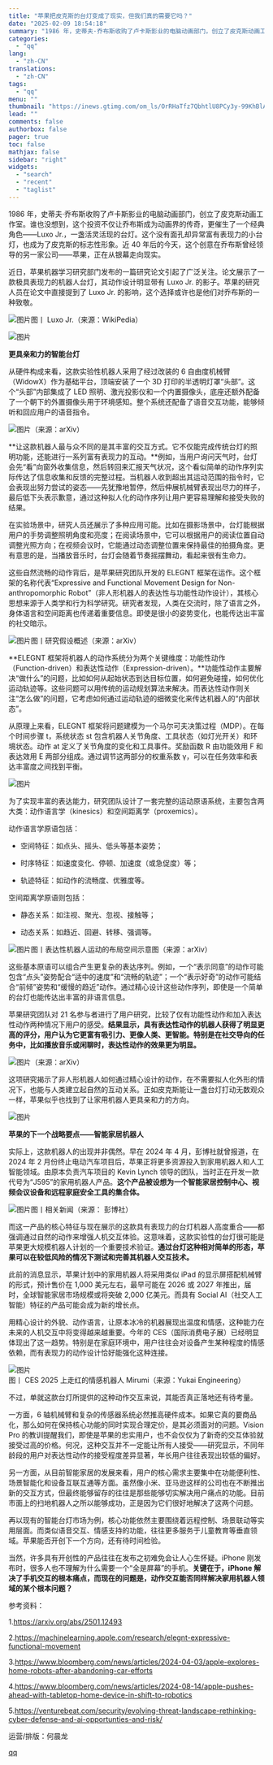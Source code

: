 ```yaml
---
title: "苹果把皮克斯的台灯变成了现实，但我们真的需要它吗？"
date: "2025-02-09 18:54:18"
summary: "1986 年，史蒂夫·乔布斯收购了卢卡斯影业的电脑动画部门，创立了皮克斯动画工作室。谁也没想到，这个..."
categories:
  - "qq"
lang:
  - "zh-CN"
translations:
  - "zh-CN"
tags:
  - "qq"
menu: ""
thumbnail: "https://inews.gtimg.com/om_ls/OrRHaTfz7QbhtlU8PCy3y-99KhBlA2XudpGxfGjpVEnmsAA_640360/0"
lead: ""
comments: false
authorbox: false
pager: true
toc: false
mathjax: false
sidebar: "right"
widgets:
  - "search"
  - "recent"
  - "taglist"
---
```


1986 年，史蒂夫·乔布斯收购了卢卡斯影业的电脑动画部门，创立了皮克斯动画工作室。谁也没想到，这个投资不仅让乔布斯成为动画界的传奇，更催生了一个经典角色——Luxo Jr.，一盏活灵活现的台灯。这个没有面孔却异常富有表现力的小台灯，也成为了皮克斯的标志性形象。近 40 年后的今天，这个创意在乔布斯曾经领导的另一家公司——苹果，正在从银幕走向现实。

近日，苹果机器学习研究部门发布的一篇研究论文引起了广泛关注。论文展示了一款极具表现力的机器人台灯，其动作设计明显带有 Luxo Jr. 的影子。苹果的研究人员在论文中直接提到了 Luxo Jr. 的影响，这个选择或许也是他们对乔布斯的一种致敬。

![图片](https://inews.gtimg.com/om_bt/OvWQiOGxEJb3aYHa__pZfMUbtjYMbTThRITIH19RZ-GkIAA/641)图丨 Luxo Jr.（来源：WikiPedia）

![图片](https://inews.gtimg.com/om_bt/Oii-efqTBft89Qei_YS0jHaXU-_VoF_LsYDBbaylGKz6QAA/641)

**更具亲和力的智能台灯**

从硬件构成来看，这款实验性机器人采用了经过改装的 6 自由度机械臂（WidowX）作为基础平台，顶端安装了一个 3D 打印的半透明灯罩“头部”。这个“头部”内部集成了 LED 照明、激光投影仪和一个内置摄像头，底座还额外配备了一个朝下的外置摄像头用于环境感知。整个系统还配备了语音交互功能，能够倾听和回应用户的语音指令。

![图片](https://inews.gtimg.com/om_bt/O9qE6iIYD3zC7UT9UUsUOf9wgQFEx-bQjjw6Ua1Kt8tNsAA/641)（来源：arXiv）

**让这款机器人最与众不同的是其丰富的交互方式。它不仅能完成传统台灯的照明功能，还能进行一系列富有表现力的互动。**例如，当用户询问天气时，台灯会先“看”向窗外收集信息，然后转回来汇报天气状况，这个看似简单的动作序列实际传达了信息收集和反馈的完整过程。当机器人收到超出其运动范围的指令时，它会表现出努力尝试的姿态——先犹豫地暂停，然后伸展机械臂表现出尽力的样子，最后低下头表示歉意，通过这种拟人化的动作序列让用户更容易理解和接受失败的结果。

在实验场景中，研究人员还展示了多种应用可能。比如在摄影场景中，台灯能根据用户的手势调整照明角度和亮度；在阅读场景中，它可以根据用户的阅读位置自动调整光照方向；在视频会议时，它能通过动态调整位置来保持最佳的拍摄角度。更有意思的是，当播放音乐时，台灯会随着节奏摇摆舞动，看起来很有生命力。

这些自然流畅的动作背后，是苹果研究团队开发的 ELEGNT 框架在运作。这个框架的名称代表“Expressive and Functional Movement Design for Non-anthropomorphic Robot”（非人形机器人的表达性与功能性动作设计），其核心思想来源于人类学和行为科学研究。研究者发现，人类在交流时，除了语言之外，身体语言和空间距离也传递着重要信息。即使是很小的姿势变化，也能传达出丰富的社交暗示。

![图片](https://inews.gtimg.com/om_bt/OfwKxEfmiUekKdrX968U_dUlKfPZT97ORpMv4q6VXK1fsAA/641)图丨研究假设概述（来源：arXiv）

**ELEGNT 框架将机器人的动作系统分为两个关键维度：功能性动作（Function-driven）和表达性动作（Expression-driven）。**功能性动作主要解决“做什么”的问题，比如如何从起始状态到达目标位置，如何避免碰撞，如何优化运动轨迹等。这些问题可以用传统的运动规划算法来解决。而表达性动作则关注“怎么做”的问题，它考虑如何通过运动轨迹的细微变化来传达机器人的“内部状态”。

从原理上来看，ELEGNT 框架将问题建模为一个马尔可夫决策过程（MDP）。在每个时间步骤 t，系统状态 st 包含机器人关节角度、工具状态（如灯光开关）和环境状态。动作 at 定义了关节角度的变化和工具事件。奖励函数 R 由功能效用 F 和表达效用 E 两部分组成。通过调节这两部分的权重系数 γ，可以在任务效率和表达丰富度之间找到平衡。

![图片](https://inews.gtimg.com/om_bt/OaK2aYV1gCXekPc229EK9ZP3rIgqUPaknQ4Wf5zY_-dEMAA/641)

为了实现丰富的表达能力，研究团队设计了一套完整的运动原语系统，主要包含两大类：动作语言学（kinesics）和空间距离学（proxemics）。

动作语言学原语包括：

* 空间特征：如点头、摇头、低头等基本姿势；

* 时序特征：如速度变化、停顿、加速度（或急促度）等；

* 轨迹特征：如动作的流畅度、优雅度等。

空间距离学原语则包括：

* 静态关系：如注视、聚光、忽视、接触等；

* 动态关系：如趋近、回避、转移、强调等。

![图片](https://inews.gtimg.com/om_bt/Opxh52ZNHllvPK9ywlR1ZUH5Y-w1ei_jgygRbFjRZybdgAA/641)图丨表达性机器人运动的布局空间示意图（来源：arXiv）

这些基本原语可以组合产生更复杂的表达序列。例如，一个“表示同意”的动作可能包含“点头”姿势配合“适中的速度”和“流畅的轨迹”；一个“表示好奇”的动作可能结合“前倾”姿势和“缓慢的趋近”动作。通过精心设计这些动作序列，即使是一个简单的台灯也能传达出丰富的非语言信息。

苹果研究团队对 21 名参与者进行了用户研究，比较了仅有功能性动作和加入表达性动作两种情况下用户的感受。**结果显示，具有表达性动作的机器人获得了明显更高的评分，用户认为它更富有吸引力、更像人类、更智能。特别是在社交导向的任务中，比如播放音乐或闲聊时，表达性动作的效果更为明显。**

![图片](https://inews.gtimg.com/om_bt/O5zy7qTha1o9WXlSdNTEuGznsCsQ1xfkaIb1coMwQwHYQAA/641)（来源：arXiv）

这项研究揭示了非人形机器人如何通过精心设计的动作，在不需要拟人化外形的情况下，也能与人类建立起自然的互动关系。正如皮克斯能让一盏台灯打动无数观众一样，苹果似乎也找到了让家用机器人更具亲和力的方向。

![图片](https://inews.gtimg.com/om_bt/Otni5uteloqeIvlNGbCbkiiROeoTXZQpgx-C8aIPTBZOsAA/641)

**苹果的下一个战略要点——智能家居机器人**

实际上，这款机器人的出现并非偶然。早在 2024 年 4 月，彭博社就曾报道，在 2024 年 2 月份终止电动汽车项目后，苹果正将更多资源投入到家用机器人和人工智能领域。由原本负责汽车项目的 Kevin Lynch 领导的团队，当时正在开发一款代号为“J595”的家用机器人产品。**这个产品被设想为一个智能家居控制中心、视频会议设备和远程家庭安全工具的集合体。**

![图片](https://inews.gtimg.com/om_bt/OC1Cr0Wz0b4mWHGRYqJoDnTUyXy21jwDHtBoqPPb8QoosAA/641)图丨相关新闻（来源： 彭博社）

而这一产品的核心特征与现在展示的这款具有表现力的台灯机器人高度重合——都强调通过自然的动作来增强人机交互体验。这意味着，这款实验性的台灯很可能是苹果更大规模机器人计划的一个重要技术验证。**通过台灯这种相对简单的形态，苹果可以在较低风险的情况下测试和完善其机器人交互技术。**

此前的消息显示，苹果计划中的家用机器人将采用类似 iPad 的显示屏搭配机械臂的形式，预计售价在 1,000 美元左右，最早可能在 2026 或 2027 年推出，届时，全球智能家居市场规模或将突破 2,000 亿美元。而具有 Social AI（社交人工智能）特征的产品可能会成为新的增长点。

用精心设计的外貌、动作语言，让原本冰冷的机器展现出温度和情感，这种能力在未来的人机交互中将变得越来越重要。今年的 CES（国际消费电子展）已经明显体现出了这一趋势。特别是在家庭环境中，用户往往会对设备产生某种程度的情感依赖，而有表现力的动作设计恰好能强化这种连接。

![图片](https://inews.gtimg.com/om_bt/OczYo4789IUqDty4Y75F5IOEnb1_6x7b6_7H9V0EFjeoQAA/641)图丨 CES 2025 上走红的情感机器人 Mirumi（来源：Yukai Engineering）

不过，单就这款台灯所提供的这种动作交互来说，其能否真正落地还有待考量。

一方面，6 轴机械臂和复杂的传感器系统必然推高硬件成本。如果它真的要商品化，那么如何在保持核心功能的同时实现合理定价，是其必须面对的问题。Vision Pro 的教训提醒我们，即使是苹果的忠实用户，也不会仅仅为了新奇的交互体验就接受过高的价格。何况，这种交互并不一定能让所有人接受——研究显示，不同年龄段的用户对表达性动作的接受程度差异显著，年长用户往往表现出较低的偏好。

另一方面，从目前智能家居的发展来看，用户的核心需求主要集中在功能便利性、场景智能化和设备互联互通等方面。虽然像小米、亚马逊这样的公司也在不断推出新的交互方式，但最终能够留存的往往是那些能够切实解决用户痛点的功能。目前市面上的扫地机器人之所以能够成功，正是因为它们很好地解决了这两个问题。

再以现有的智能台灯市场为例，核心功能依然主要围绕着远程控制、场景联动等实用层面。而类似语音交互、情感支持的功能，往往更多服务于儿童教育等垂直领域。苹果能否开创下一个方向，还有待时间检验。

当然，许多具有开创性的产品往往在发布之初难免会让人心生怀疑。iPhone 刚发布时，很多人也不理解为什么需要一个“全是屏幕”的手机。**关键在于，iPhone 解决了手机交互的根本痛点，而现在的问题是，动作交互能否同样解决家用机器人领域的某个根本问题？**

参考资料：

1.https://arxiv.org/abs/2501.12493

2.https://machinelearning.apple.com/research/elegnt-expressive-functional-movement

3.https://www.bloomberg.com/news/articles/2024-04-03/apple-explores-home-robots-after-abandoning-car-efforts

4.https://www.bloomberg.com/news/articles/2024-08-14/apple-pushes-ahead-with-tabletop-home-device-in-shift-to-robotics

5.https://venturebeat.com/security/evolving-threat-landscape-rethinking-cyber-defense-and-ai-opportunties-and-risk/

运营/排版：何晨龙

[qq](https://new.qq.com/rain/a/20250209A05A9300)
